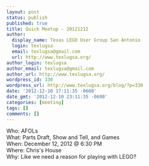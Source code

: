 ```yaml
---
layout: post
status: publish
published: true
title: Quick Meetup - 20121212
author:
  display_name: Texas LEGO User Group San Antonio
  login: texlugsa
  email: texlugsa@gmail.com
  url: http://www.texlugsa.org/
author_login: texlugsa
author_email: texlugsa@gmail.com
author_url: http://www.texlugsa.org/
wordpress_id: 330
wordpress_url: http://www.texlugsa.org/blog/?p=330
date: '2012-12-10 17:11:35 -0600'
date_gmt: '2012-12-10 23:11:35 -0600'
categories: [meeting]
tags: []
comments: []
---
```

<p>Who: AFOLs<br />
What: Parts Draft, Show and Tell, and Games<br />
When: December 12, 2012 @ 6:30 PM<br />
Where: Chris's House<br />
Why: Like we need a reason for playing with LEGO?</p>
